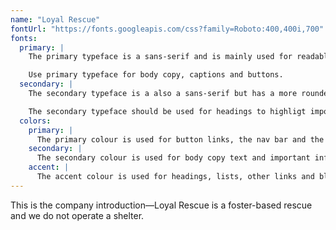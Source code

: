 ```yaml
---
name: "Loyal Rescue"
fontUrl: "https://fonts.googleapis.com/css?family=Roboto:400,400i,700"
fonts:
  primary: |
    The primary typeface is a sans-serif and is mainly used for readable purposes. It was chosen with the secondary typeface in mind and will create strong contrast. Roboto has a square, more structured look which gives a more serious vibe.

    Use primary typeface for body copy, captions and buttons.
  secondary: |
    The secondary typeface is a also a sans-serif but has a more rounded look to it to create good contrast with the body copy font. It has a fun and less serious look which creates happiness.

    The secondary typeface should be used for headings to highligt important things.
  colors:
    primary: |
      The primary colour is used for button links, the nav bar and the footer.
    secondary: |
      The secondary colour is used for body copy text and important information.
    accent: |
      The accent colour is used for headings, lists, other links and blockquotes.
---
```


This is the company introduction—Loyal Rescue is a foster-based rescue and we do not operate a shelter.
